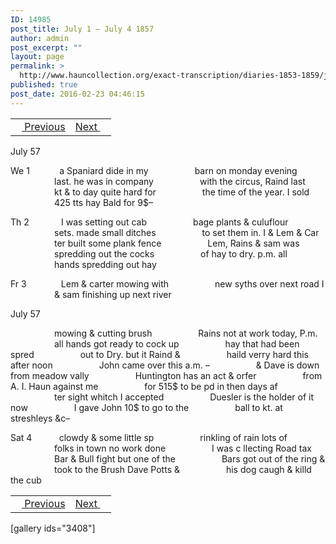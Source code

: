 ```yaml
---
ID: 14985
post_title: July 1 – July 4 1857
author: admin
post_excerpt: ""
layout: page
permalink: >
  http://www.hauncollection.org/exact-transcription/diaries-1853-1859/july-1-july-4-1857/
published: true
post_date: 2016-02-23 04:46:15
---
```

<table style="width: 100%;" align="center">
<tbody>
<tr>
<td><a href="http://www.hauncollection.org/version-2/diaries-1853-1859/june-25-june-30-1857/"><img src="https://lh3.googleusercontent.com/-EFJpxxNiPNw/VqgtWBCZrMI/AAAAAAAAAFU/WfY4lPFWWkg/s800-Ic42/Soeb-Plain-Arrows-8-10px.png" alt="" width="10" height="10" /> Previous</a></td>
<td style="text-align: right;"><a href="http://www.hauncollection.org/version-2/diaries-1853-1859/july-4-9-1857/">Next <img src="https://lh3.googleusercontent.com/-67k0cYlpXHw/VqgtWKz1MXI/AAAAAAAAAFU/k9PW_Piyurk/s800-Ic42/Soeb-Plain-Arrows-5-10px.png" alt="" width="10" height="10" /></a></td>
</tr>
</tbody>
</table>
July 57

We 1            a Spaniard dide in my
<span style="margin-left: 70px;">barn on monday evening
<span style="margin-left: 70px;">last. he was in company
<span style="margin-left: 70px;">with the circus, Raind last
<span style="margin-left: 70px;">kt &amp; to day quite hard for
<span style="margin-left: 70px;">the time of the year. I sold
<span style="margin-left: 70px;">425 tts hay Bald for 9$–</span></span></span></span></span></span>

Th 2             I was setting out cab
<span style="margin-left: 70px;">bage plants &amp; culuflour
<span style="margin-left: 70px;">sets. made small ditches
<span style="margin-left: 70px;">to set them in. I &amp; Lem &amp; Car
<span style="margin-left: 70px;">ter built some plank fence
<span style="margin-left: 70px;">Lem, Rains &amp; sam was
<span style="margin-left: 70px;">spredding out the cocks
<span style="margin-left: 70px;">of hay to dry. p.m. all
<span style="margin-left: 70px;">hands spredding out hay</span></span></span></span></span></span></span></span>

Fr 3              Lem &amp; carter mowing with
<span style="margin-left: 70px;">new syths over next road I
<span style="margin-left: 70px;">&amp; sam finishing up next river</span></span>

July 57

<span style="margin-left: 70px;">mowing &amp; cutting brush
<span style="margin-left: 70px;">Rains not at work today, P.m.
<span style="margin-left: 70px;">all hands got ready to cock up
<span style="margin-left: 70px;">hay that had been spred
<span style="margin-left: 70px;">out to Dry. but it Raind &amp;
<span style="margin-left: 70px;">haild verry hard this after noon
<span style="margin-left: 70px;">John came over this a.m. –
<span style="margin-left: 70px;">&amp; Dave is down from meadow vally
<span style="margin-left: 70px;">Huntington has an act &amp; orfer
<span style="margin-left: 70px;">from A. I. Haun against me
<span style="margin-left: 70px;">for 515$ to be pd in then days af
<span style="margin-left: 70px;">ter sight whitch I accepted
<span style="margin-left: 70px;">Duesler is the holder of it now
<span style="margin-left: 70px;">I gave John 10$ to go to the
<span style="margin-left: 70px;">ball to kt. at streshleys &amp;c–</span></span></span></span></span></span></span></span></span></span></span></span></span></span></span>

Sat 4           clowdy &amp; some little sp
<span style="margin-left: 70px;">rinkling of rain lots of
<span style="margin-left: 70px;">folks in town no work done
<span style="margin-left: 70px;">I was c llecting Road tax
<span style="margin-left: 70px;">Bar &amp; Bull fight but one of the
<span style="margin-left: 70px;">Bars got out of the ring &amp;
<span style="margin-left: 70px;">took to the Brush Dave Potts &amp;
<span style="margin-left: 70px;">his dog caugh &amp; killd the cub</span></span></span></span></span></span></span>
<table style="width: 100%;" align="center">
<tbody>
<tr>
<td><a href="http://www.hauncollection.org/version-2/diaries-1853-1859/june-25-june-30-1857/"><img src="https://lh3.googleusercontent.com/-EFJpxxNiPNw/VqgtWBCZrMI/AAAAAAAAAFU/WfY4lPFWWkg/s800-Ic42/Soeb-Plain-Arrows-8-10px.png" alt="" width="10" height="10" /> Previous</a></td>
<td style="text-align: right;"><a href="http://www.hauncollection.org/version-2/diaries-1853-1859/july-4-9-1857/">Next <img src="https://lh3.googleusercontent.com/-67k0cYlpXHw/VqgtWKz1MXI/AAAAAAAAAFU/k9PW_Piyurk/s800-Ic42/Soeb-Plain-Arrows-5-10px.png" alt="" width="10" height="10" /></a></td>
</tr>
</tbody>
</table>
[gallery ids="3408"]